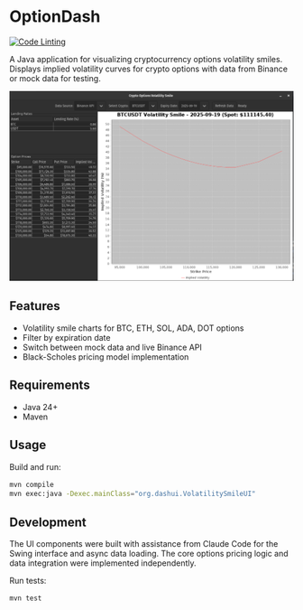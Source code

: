 # OptionDash

[![Code Linting](https://github.com/nikulpatel3141/FinanceDashboard/actions/workflows/lint.yml/badge.svg)](https://github.com/nikulpatel3141/FinanceDashboard/actions/workflows/lint.yml)

A Java application for visualizing cryptocurrency options volatility smiles. Displays implied volatility curves for crypto options with data from Binance or mock data for testing.

![image](/img/img.png)

## Features

- Volatility smile charts for BTC, ETH, SOL, ADA, DOT options
- Filter by expiration date
- Switch between mock data and live Binance API
- Black-Scholes pricing model implementation

## Requirements

- Java 24+
- Maven

## Usage

Build and run:
```bash
mvn compile
mvn exec:java -Dexec.mainClass="org.dashui.VolatilitySmileUI"
```

## Development

The UI components were built with assistance from Claude Code for the Swing interface and async data loading. The core options pricing logic and data integration were implemented independently.

Run tests:
```bash
mvn test
```
